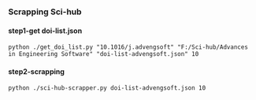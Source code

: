 ### Scrapping Sci-hub

#### step1-get doi-list.json

```
python ./get_doi_list.py "10.1016/j.advengsoft" "F:/Sci-hub/Advances in Engineering Software" "doi-list-advengsoft.json" 10

```

#### step2-scrapping

```
python ./sci-hub-scrapper.py doi-list-advengsoft.json 10

```
